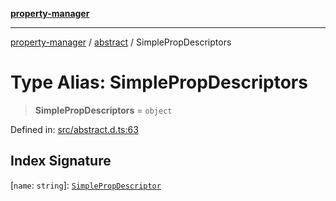 [**property-manager**](../../README.md)

***

[property-manager](../../modules.md) / [abstract](../README.md) / SimplePropDescriptors

# Type Alias: SimplePropDescriptors

> **SimplePropDescriptors** = `object`

Defined in: [src/abstract.d.ts:63](https://github.com/snowyu/property-manager.js/blob/875a648099d0c063400c33d31fea8b465b85b679/src/abstract.d.ts#L63)

## Index Signature

\[`name`: `string`\]: [`SimplePropDescriptor`](SimplePropDescriptor.md)
